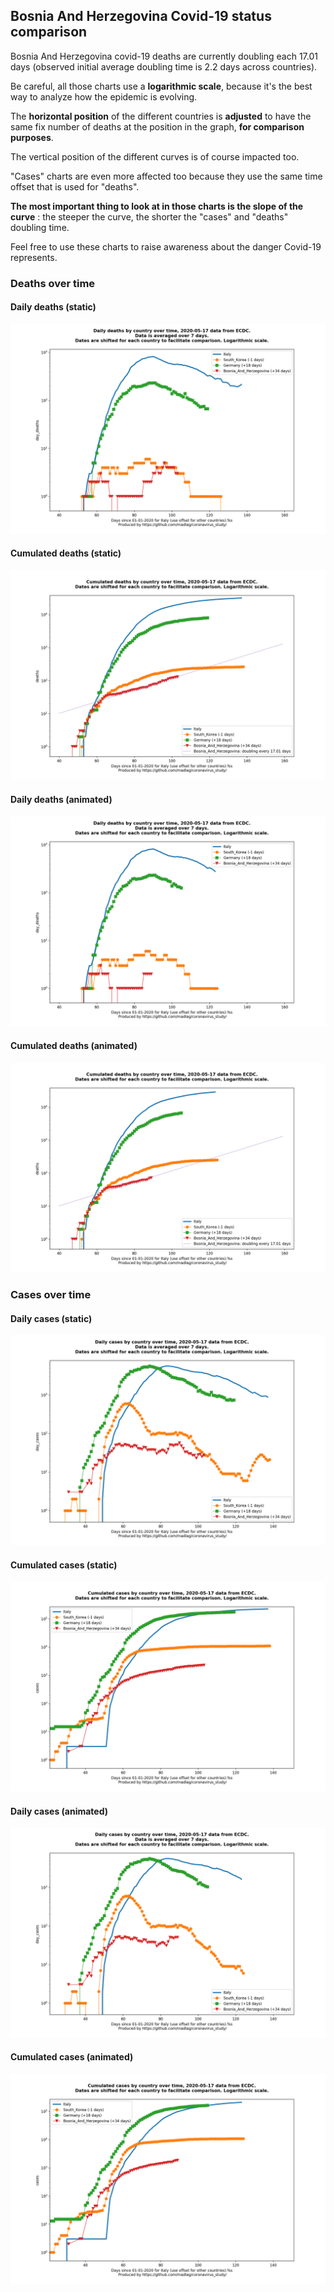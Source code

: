 ## Bosnia And Herzegovina Covid-19 status comparison 

Bosnia And Herzegovina covid-19 deaths are currently doubling each 17.01 days (observed initial average doubling time is 2.2 days across countries).



Be careful, all those charts use a **logarithmic scale**, because it's the best way to analyze how the epidemic is evolving.
 
The **horizontal position** of the different countries is **adjusted** to have the same fix number of deaths at the position in the graph, **for comparison purposes**.

The vertical position of the different curves is of course impacted too.

"Cases" charts are even more affected too because they use the same time offset that is used for "deaths".

**The most important thing to look at in those charts is the slope of the curve** : the steeper the curve, the shorter the "cases" and "deaths" doubling time.

Feel free to use these charts to raise awareness about the danger Covid-19 represents. 


 
### Deaths over time
 
#### Daily deaths (static)
![Bosnia And Herzegovina covid-19 daily deaths static chart](https://raw.githubusercontent.com/madlag/coronavirus_study/master/notebooks/graphs/2020-05-17/countries/Bosnia_And_Herzegovina/2020-05-17_Bosnia_And_Herzegovina_day_deaths.png "Bosnia And Herzegovina covid-19 day_deaths static chart")   
 
#### Cumulated deaths (static)
![Bosnia And Herzegovina covid-19 cumulated deaths static chart](https://raw.githubusercontent.com/madlag/coronavirus_study/master/notebooks/graphs/2020-05-17/countries/Bosnia_And_Herzegovina/2020-05-17_Bosnia_And_Herzegovina_deaths.png "Bosnia And Herzegovina covid-19 deaths static chart")   
 
#### Daily deaths (animated)
![Bosnia And Herzegovina covid-19 daily deaths animated chart](https://raw.githubusercontent.com/madlag/coronavirus_study/master/notebooks/graphs/2020-05-17/countries/Bosnia_And_Herzegovina/2020-05-17_Bosnia_And_Herzegovina_day_deaths.gif "Bosnia And Herzegovina covid-19 day_deaths animated chart")   
 
#### Cumulated deaths (animated)
![Bosnia And Herzegovina covid-19 cumulated deaths animated chart](https://raw.githubusercontent.com/madlag/coronavirus_study/master/notebooks/graphs/2020-05-17/countries/Bosnia_And_Herzegovina/2020-05-17_Bosnia_And_Herzegovina_deaths.gif "Bosnia And Herzegovina covid-19 deaths animated chart")   

 
### Cases over time
 
#### Daily cases (static)
![Bosnia And Herzegovina covid-19 daily cases static chart](https://raw.githubusercontent.com/madlag/coronavirus_study/master/notebooks/graphs/2020-05-17/countries/Bosnia_And_Herzegovina/2020-05-17_Bosnia_And_Herzegovina_day_cases.png "Bosnia And Herzegovina covid-19 day_cases static chart")   
 
#### Cumulated cases (static)
![Bosnia And Herzegovina covid-19 cumulated cases static chart](https://raw.githubusercontent.com/madlag/coronavirus_study/master/notebooks/graphs/2020-05-17/countries/Bosnia_And_Herzegovina/2020-05-17_Bosnia_And_Herzegovina_cases.png "Bosnia And Herzegovina covid-19 cases static chart")   
 
#### Daily cases (animated)
![Bosnia And Herzegovina covid-19 daily cases animated chart](https://raw.githubusercontent.com/madlag/coronavirus_study/master/notebooks/graphs/2020-05-17/countries/Bosnia_And_Herzegovina/2020-05-17_Bosnia_And_Herzegovina_day_cases.gif "Bosnia And Herzegovina covid-19 day_cases animated chart")   
 
#### Cumulated cases (animated)
![Bosnia And Herzegovina covid-19 cumulated cases animated chart](https://raw.githubusercontent.com/madlag/coronavirus_study/master/notebooks/graphs/2020-05-17/countries/Bosnia_And_Herzegovina/2020-05-17_Bosnia_And_Herzegovina_cases.gif "Bosnia And Herzegovina covid-19 cases animated chart")   

